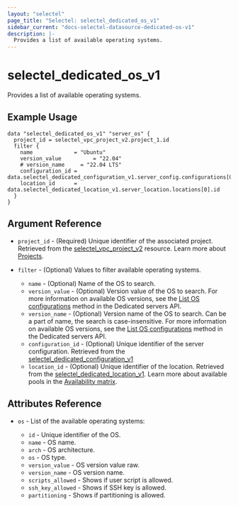 ```yaml
---
layout: "selectel"
page_title: "Selectel: selectel_dedicated_os_v1"
sidebar_current: "docs-selectel-datasource-dedicated-os-v1"
description: |-
  Provides a list of available operating systems.
---
```


# selectel\_dedicated\_os\_v1

Provides a list of available operating systems.

## Example Usage

```hcl
data "selectel_dedicated_os_v1" "server_os" {
  project_id = selectel_vpc_project_v2.project_1.id
  filter {
    name             = "Ubuntu"
    version_value          = "22.04"
    # version_name     = "22.04 LTS"
    configuration_id = data.selectel_dedicated_configuration_v1.server_config.configurations[0].id
    location_id      = data.selectel_dedicated_location_v1.server_location.locations[0].id
  }
}
```

## Argument Reference

* `project_id` - (Required) Unique identifier of the associated project. Retrieved from the [selectel_vpc_project_v2](https://registry.terraform.io/providers/selectel/selectel/latest/docs/resources/vpc_project_v2) resource. Learn more about [Projects](https://docs.selectel.ru/en/control-panel-actions/projects/about-projects/).

* `filter` - (Optional) Values to filter available operating systems.

    * `name` - (Optional) Name of the OS to search.
    * `version_value` - (Optional) Version value of the OS to search. For more information on available OS versions, see the [List OS configurations](https://docs.selectel.ru/en/api/dedicated/#tag/Boot-Manager/operation/get_os_template_list_new_view) method in the Dedicated servers API.
    * `version_name` - (Optional) Version name of the OS to search. Can be a part of name, the search is case-insensitive. For more information on available OS versions, see the [List OS configurations](https://docs.selectel.ru/en/api/dedicated/#tag/Boot-Manager/operation/get_os_template_list_new_view) method in the Dedicated servers API.
    * `configuration_id` - (Optional) Unique identifier of the server configuration. Retrieved from the [selectel_dedicated_configuration_v1](https://registry.terraform.io/providers/selectel/selectel/latest/docs/data_source/dedicated_configuration_v1)
    * `location_id` - (Optional) Unique identifier of the location. Retrieved from the [selectel_dedicated_location_v1](https://registry.terraform.io/providers/selectel/selectel/latest/docs/data_source/dedicated_location_v1). Learn more about available pools in the [Availability matrix](https://docs.selectel.ru/en/availability-matrix/#dedicated-servers).

## Attributes Reference

* `os` - List of the available operating systems:

    * `id` - Unique identifier of the OS.
    * `name` - OS name.
    * `arch` - OS architecture.
    * `os` - OS type.
    * `version_value` - OS version value raw.
    * `version_name` - OS version name.
    * `scripts_allowed` - Shows if user script is allowed.
    * `ssh_key_allowed` - Shows if SSH key is allowed.
    * `partitioning` - Shows if partitioning is allowed.

